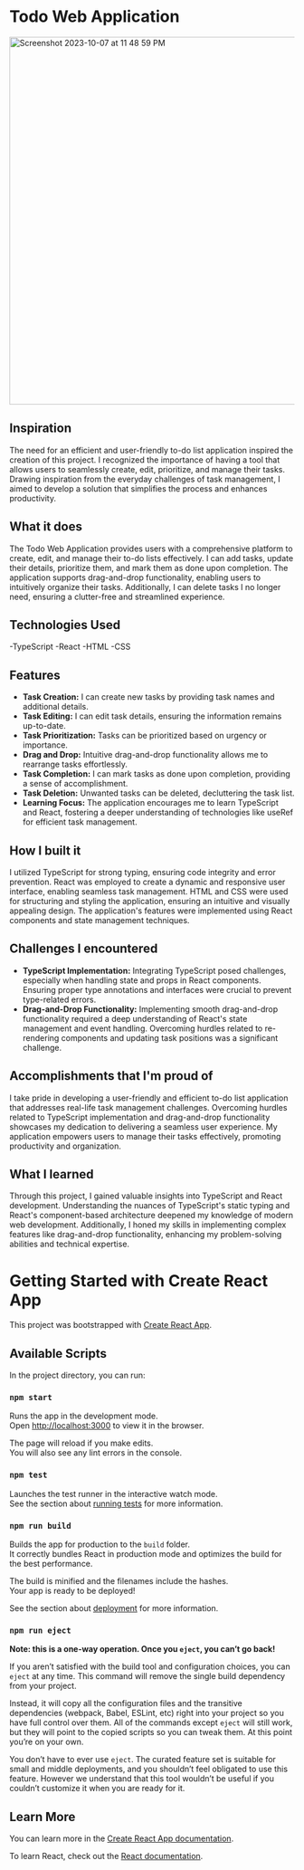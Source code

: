 # Todo Web Application
<img width="650" alt="Screenshot 2023-10-07 at 11 48 59 PM" src="https://github.com/sumtzehern/todolist_ts/assets/77678835/741cfb07-4938-40f3-9008-716b4d812d09">

## Inspiration
The need for an efficient and user-friendly to-do list application inspired the creation of this project. I recognized the importance of having a tool that allows users to seamlessly create, edit, prioritize, and manage their tasks. Drawing inspiration from the everyday challenges of task management, I aimed to develop a solution that simplifies the process and enhances productivity.

## What it does
The Todo Web Application provides users with a comprehensive platform to create, edit, and manage their to-do lists effectively. I can add tasks, update their details, prioritize them, and mark them as done upon completion. The application supports drag-and-drop functionality, enabling users to intuitively organize their tasks. Additionally, I can delete tasks I no longer need, ensuring a clutter-free and streamlined experience.

## Technologies Used
-TypeScript
-React
-HTML
-CSS

## Features
- **Task Creation:** I can create new tasks by providing task names and additional details.
- **Task Editing:** I can edit task details, ensuring the information remains up-to-date.
- **Task Prioritization:** Tasks can be prioritized based on urgency or importance.
- **Drag and Drop:** Intuitive drag-and-drop functionality allows me to rearrange tasks effortlessly.
- **Task Completion:** I can mark tasks as done upon completion, providing a sense of accomplishment.
- **Task Deletion:** Unwanted tasks can be deleted, decluttering the task list.
- **Learning Focus:** The application encourages me to learn TypeScript and React, fostering a deeper understanding of technologies like useRef for efficient task management.

## How I built it
I utilized TypeScript for strong typing, ensuring code integrity and error prevention. React was employed to create a dynamic and responsive user interface, enabling seamless task management. HTML and CSS were used for structuring and styling the application, ensuring an intuitive and visually appealing design. The application's features were implemented using React components and state management techniques.

## Challenges I encountered
- **TypeScript Implementation:** Integrating TypeScript posed challenges, especially when handling state and props in React components. Ensuring proper type annotations and interfaces were crucial to prevent type-related errors.
- **Drag-and-Drop Functionality:** Implementing smooth drag-and-drop functionality required a deep understanding of React's state management and event handling. Overcoming hurdles related to re-rendering components and updating task positions was a significant challenge.

## Accomplishments that I'm proud of
I take pride in developing a user-friendly and efficient to-do list application that addresses real-life task management challenges. Overcoming hurdles related to TypeScript implementation and drag-and-drop functionality showcases my dedication to delivering a seamless user experience. My application empowers users to manage their tasks effectively, promoting productivity and organization.

## What I learned
Through this project, I gained valuable insights into TypeScript and React development. Understanding the nuances of TypeScript's static typing and React's component-based architecture deepened my knowledge of modern web development. Additionally, I honed my skills in implementing complex features like drag-and-drop functionality, enhancing my problem-solving abilities and technical expertise.












# Getting Started with Create React App

This project was bootstrapped with [Create React App](https://github.com/facebook/create-react-app).

## Available Scripts

In the project directory, you can run:

### `npm start`

Runs the app in the development mode.\
Open [http://localhost:3000](http://localhost:3000) to view it in the browser.

The page will reload if you make edits.\
You will also see any lint errors in the console.

### `npm test`

Launches the test runner in the interactive watch mode.\
See the section about [running tests](https://facebook.github.io/create-react-app/docs/running-tests) for more information.

### `npm run build`

Builds the app for production to the `build` folder.\
It correctly bundles React in production mode and optimizes the build for the best performance.

The build is minified and the filenames include the hashes.\
Your app is ready to be deployed!

See the section about [deployment](https://facebook.github.io/create-react-app/docs/deployment) for more information.

### `npm run eject`

**Note: this is a one-way operation. Once you `eject`, you can’t go back!**

If you aren’t satisfied with the build tool and configuration choices, you can `eject` at any time. This command will remove the single build dependency from your project.

Instead, it will copy all the configuration files and the transitive dependencies (webpack, Babel, ESLint, etc) right into your project so you have full control over them. All of the commands except `eject` will still work, but they will point to the copied scripts so you can tweak them. At this point you’re on your own.

You don’t have to ever use `eject`. The curated feature set is suitable for small and middle deployments, and you shouldn’t feel obligated to use this feature. However we understand that this tool wouldn’t be useful if you couldn’t customize it when you are ready for it.

## Learn More

You can learn more in the [Create React App documentation](https://facebook.github.io/create-react-app/docs/getting-started).

To learn React, check out the [React documentation](https://reactjs.org/).
